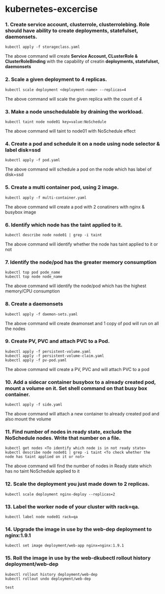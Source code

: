 # kubernetes-excercise

### 1. Create service account, clusterrole, clusterrolebing. Role should have ability to create deployments, statefulset, daemonsets.
    
    kubectl apply -f storageclass.yaml
    
The above command will create **Service Account, CLusterRole & ClusterRoleBinding** with the capability of creatin **deployments, statefulset, daemonsets**

### 2. Scale a given deployment to 4 replicas.
      
    kubectl scale deployment <deployment-name> --replicas=4

The above command will scale the given replica with the count of 4

### 3. Make a node unschedulable by draining the workload.
  
    kubectl taint node node01 key=value:NoSchedule

The above command will taint to node01 with NoSchedule effect

### 4. Create a pod and schedule it on a node using node selector & label disk=ssd
 
    kubectl apply -f pod.yaml
    
The above command will schedule a pod on the node which has label of disk=ssd

### 5. Create a multi container pod, using 2 image.

    kubectl apply -f multi-container.yaml

The above command will create a pod with 2 conatiners with nginx & busybox image

### 6. Identify which node has the taint applied to it.
   
    kubectl describe node node01 | grep -i taint

The above command will identify whether the node has taint applied to it or not

### 7. Identify the node/pod has the greater memory consumption

    kubectl top pod pode_name 
    kubectl top node node_name

The above command will identify the node/pod which has the highest memory/CPU consumption

### 8. Create a daemonsets

    kubectl apply -f daemon-sets.yaml

The above command will create deamonset and 1 copy of pod will run on all the nodes
 
### 9. Create PV, PVC and attach PVC to a Pod.

    kubectl apply -f persistent-volume.yaml
    kubectl apply -f persistent-volume-claim.yaml
    kubectl apply -f pv-pod.yaml
    
The above command will create a PV, PVC and will attach PVC to a pod

### 10. Add a sidecar container busybox to a already created pod, mount a volume on it. Set shell command on that busy    box container.
    
    kubectl apply -f side.yaml

The above command will attach a new container to already created pod and also mount the volume

### 11. Find number of nodes in ready state, exclude the NoSchedule nodes. Write that number on a file.
    
    kubectl get nodes <To identify which node is in not ready state>
    kubectl describe node node01 | grep -i taint <To check whether the node has taint applied on it or not>

The above command will find the number of nodes in Ready state which has no taint NoSchedule applied to it

### 12. Scale the deployment you just made down to 2 replicas.
 
    kubectl scale deployment nginx-deploy --replicas=2

### 13. Label the worker node of your cluster with rack=qa.

    kubectl label node node01 rack=qa

### 14. Upgrade the image in use by the web-dep deployment to nginx:1.9.1
   
    kubectl set image deployment/web-app nginx=nginx:1.9.1

### 15. Roll the image in use by the web-dkubectl rollout history deployment/web-dep
    
    kubectl rollout history deployment/web-dep
    kubectl rollout undo deployment/web-dep
    
    test
